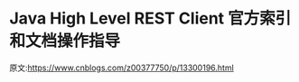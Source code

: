 

# Java High Level REST Client 官方索引和文档操作指导


原文:<https://www.cnblogs.com/z00377750/p/13300196.html>

